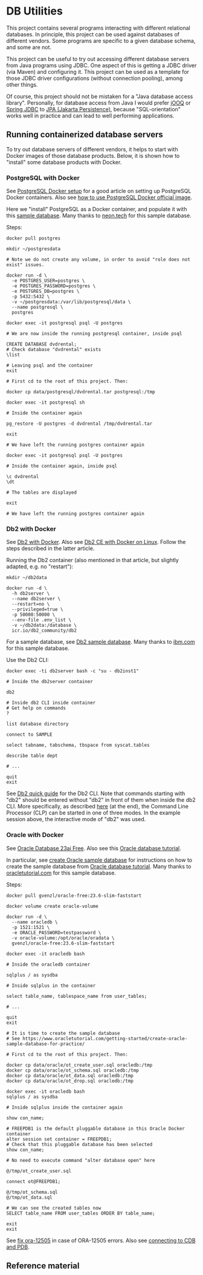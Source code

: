 # DB Utilities

This project contains several programs interacting with different relational databases. In principle, this project can be used
against databases of different vendors. Some programs are specific to a given database schema, and some are not.

This project can be useful to try out accessing different database servers from Java programs using JDBC.
One aspect of this is getting a JDBC driver (via Maven) and configuring it. This project can be used
as a template for those JDBC driver configurations (without connection pooling), among other things.

Of course, this project should not be mistaken for a "Java database access library". Personally, for
database access from Java I would prefer [jOOQ](https://www.jooq.org/) or
[Spring JDBC](https://docs.spring.io/spring-framework/reference/data-access/jdbc.html) to
[JPA (Jakarta Persistence)](https://jakarta.ee/specifications/persistence/3.2/jakarta-persistence-spec-3.2),
because "SQL-orientation" works well in practice and can lead to well performing applications.

## Running containerized database servers

To try out database servers of different vendors, it helps to start with Docker images of those database
products. Below, it is shown how to "install" some database products with Docker.

### PostgreSQL with Docker

See [PostgreSQL Docker setup](https://www.baeldung.com/ops/postgresql-docker-setup) for a good article
on setting up PostgreSQL Docker containers. Also see
[how to use PostgreSQL Docker official image](https://www.docker.com/blog/how-to-use-the-postgres-docker-official-image/).

Here we "install" PostgreSQL as a Docker container, and populate it with this
[sample database](https://neon.tech/postgresql/postgresql-getting-started/postgresql-sample-database).
Many thanks to [neon.tech](https://neon.tech/) for this sample database.

Steps:

```shell
docker pull postgres

mkdir ~/postgresdata

# Note we do not create any volume, in order to avoid "role does not exist" issues.

docker run -d \
  -e POSTGRES_USER=postgres \
  -e POSTGRES_PASSWORD=postgres \
  -e POSTGRES_DB=postgres \
  -p 5432:5432 \
  -v ~/postgresdata:/var/lib/postgresql/data \
  --name postgresql \
  postgres

docker exec -it postgresql psql -U postgres

# We are now inside the running postgresql container, inside psql

CREATE DATABASE dvdrental;
# Check database "dvdrental" exists
\list

# Leaving psql and the container
exit

# First cd to the root of this project. Then:

docker cp data/postgresql/dvdrental.tar postgresql:/tmp

docker exec -it postgresql sh

# Inside the container again

pg_restore -U postgres -d dvdrental /tmp/dvdrental.tar

exit

# We have left the running postgres container again

docker exec -it postgresql psql -U postgres

# Inside the container again, inside psql

\c dvdrental
\dt

# The tables are displayed

exit

# We have left the running postgres container again
```

### Db2 with Docker

See [Db2 with Docker](https://www.ibm.com/docs/en/db2/11.5?topic=deployments-db2-community-edition-docker).
Also see [Db2 CE with Docker on Linux](https://www.ibm.com/docs/en/db2/12.1?topic=system-linux).
Follow the steps described in the latter article.

Running the Db2 container (also mentioned in that article, but slightly adapted, e.g. no "restart"):

```shell
mkdir ~/db2data

docker run -d \
  -h db2server \
  --name db2server \
  --restart=no \
  --privileged=true \
  -p 50000:50000 \
  --env-file .env_list \
  -v ~/db2data:/database \
  icr.io/db2_community/db2
```

For a sample database, see
[Db2 sample database](https://www.ibm.com/docs/en/db2/12.1?topic=samples-sample-database).
Many thanks to [ibm.com](https://www.ibm.com) for this sample database.

Use the Db2 CLI:

```shell
docker exec -ti db2server bash -c "su - db2inst1"

# Inside the db2server container

db2

# Inside db2 CLI inside container
# Get help on commands
?

list database directory

connect to SAMPLE

select tabname, tabschema, tbspace from syscat.tables

describe table dept

# ...

quit
exit
```

See [Db2 quick guide](https://www.tutorialspoint.com/db2/db2_quick_guide.htm) for the Db2 CLI.
Note that commands starting with "db2" should be entered without "db2" in front of them when inside
the db2 CLI. More specifically, as described [here](https://www.tutorialspoint.com/db2/db2_server_installation.htm)
(at the end), the Command Line Processor (CLP) can be started in one of three modes. In the example
session above, the interactive mode of "db2" was used.

### Oracle with Docker

See [Oracle Database 23ai Free](https://medium.com/@anders.swanson.93/oracle-database-23ai-free-11abf827ab37).
Also see this [Oracle database tutorial](https://www.oracletutorial.com/).

In particular,
see [create Oracle sample database](https://www.oracletutorial.com/getting-started/create-oracle-sample-database-for-practice/)
for instructions on how to create the sample database from [Oracle database tutorial](https://www.oracletutorial.com/).
Many thanks to [oracletutorial.com](https://www.oracletutorial.com/) for this sample database.

Steps:

```shell
docker pull gvenzl/oracle-free:23.6-slim-faststart

docker volume create oracle-volume

docker run -d \
  --name oracledb \
  -p 1521:1521 \
  -e ORACLE_PASSWORD=testpassword \
  -v oracle-volume:/opt/oracle/oradata \
  gvenzl/oracle-free:23.6-slim-faststart

docker exec -it oracledb bash

# Inside the oracledb container

sqlplus / as sysdba

# Inside sqlplus in the container

select table_name, tablespace_name from user_tables;

# ...

quit
exit

# It is time to create the sample database
# See https://www.oracletutorial.com/getting-started/create-oracle-sample-database-for-practice/

# First cd to the root of this project. Then:

docker cp data/oracle/ot_create_user.sql oracledb:/tmp
docker cp data/oracle/ot_schema.sql oracledb:/tmp
docker cp data/oracle/ot_data.sql oracledb:/tmp
docker cp data/oracle/ot_drop.sql oracledb:/tmp

docker exec -it oracledb bash
sqlplus / as sysdba

# Inside sqlplus inside the container again

show con_name;

# FREEPDB1 is the default pluggable database in this Oracle Docker container
alter session set container = FREEPDB1;
# Check that this pluggable database has been selected
show con_name;

# No need to execute command "alter database open" here

@/tmp/ot_create_user.sql

connect ot@FREEPDB1;

@/tmp/ot_schema.sql
@/tmp/ot_data.sql

# We can see the created tables now
SELECT table_name FROM user_tables ORDER BY table_name;

exit
exit
```

See [fix ora-12505](https://www.atlassian.com/data/databases/how-to-fix-ora-12505-tns-listener-does-not-currently-know-of-sid-given-in-connect-descriptor)
in case of ORA-12505 errors. Also see
[connecting to CDB and PDB](https://oracle-base.com/articles/12c/multitenant-connecting-to-cdb-and-pdb-12cr1).

## Reference material
